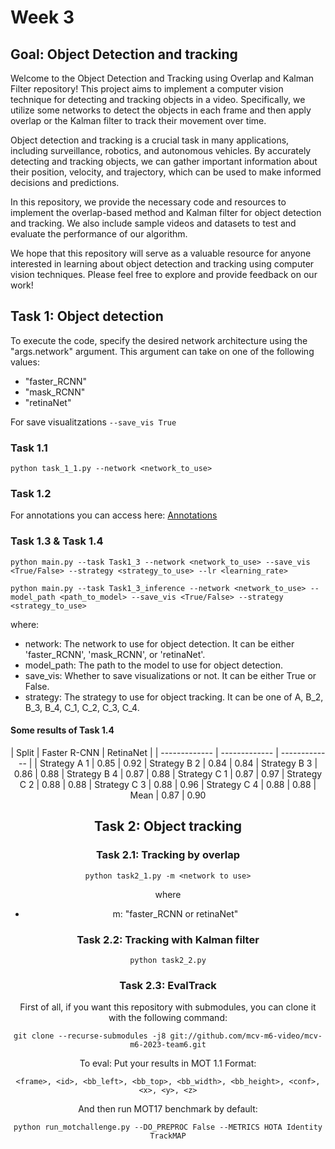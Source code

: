 # Week 3

## Goal: Object Detection and tracking

Welcome to the Object Detection and Tracking using Overlap and Kalman Filter repository! This project aims to implement a computer vision technique for detecting and tracking objects in a video. Specifically, we utilize some networks to detect the objects in each frame and then apply overlap or the Kalman filter to track their movement over time.

Object detection and tracking is a crucial task in many applications, including surveillance, robotics, and autonomous vehicles. By accurately detecting and tracking objects, we can gather important information about their position, velocity, and trajectory, which can be used to make informed decisions and predictions.

In this repository, we provide the necessary code and resources to implement the overlap-based method and Kalman filter for object detection and tracking. We also include sample videos and datasets to test and evaluate the performance of our algorithm.

We hope that this repository will serve as a valuable resource for anyone interested in learning about object detection and tracking using computer vision techniques. Please feel free to explore and provide feedback on our work!
## Task 1: Object detection

To execute the code, specify the desired network architecture using the "args.network" argument. This argument can take on one of the following values:

- "faster_RCNN"
- "mask_RCNN"
- "retinaNet"

For save visualitzations ```--save_vis True```

###  Task 1.1 

```
python task_1_1.py --network <network_to_use>
```
###  Task 1.2

For annotations you can access here: [Annotations](https://github.com/mcv-m6-video/mcv-m6-2023-team6/tree/main/week3/Results/Task_1_2_CVAT)

### Task 1.3 & Task 1.4

```
python main.py --task Task1_3 --network <network_to_use> --save_vis <True/False> --strategy <strategy_to_use> --lr <learning_rate>
```
```
python main.py --task Task1_3_inference --network <network_to_use> --model_path <path_to_model> --save_vis <True/False> --strategy <strategy_to_use>
```
where:
- network: The network to use for object detection. It can be either 'faster_RCNN', 'mask_RCNN', or 'retinaNet'.
- model_path: The path to the model to use for object detection.
- save_vis: Whether to save visualizations or not. It can be either True or False.
- strategy: The strategy to use for object tracking. It can be one of A, B_2, B_3, B_4, C_1, C_2, C_3, C_4.  
  
#### Some results of Task 1.4
<center>
| Split	| Faster R-CNN | RetinaNet |
| ------------- | ------------- | ------------- |
| Strategy A  1	| 0.85	| 0.92
| Strategy B  2	| 0.84	| 0.84
| Strategy B  3	| 0.86	| 0.88
| Strategy B  4	| 0.87	| 0.88
| Strategy C  1	| 0.87	| 0.97
| Strategy C  2	| 0.88	| 0.88
| Strategy C  3	| 0.88	| 0.96
| Strategy C  4	| 0.88	| 0.88
| Mean	| 0.87	| 0.90
<center>


##  Task 2: Object tracking

###  Task 2.1: Tracking by overlap
```
python task2_1.py -m <network to use>
```
where
- m: "faster_RCNN or retinaNet"

###  Task 2.2: Tracking with Kalman filter

```
python task2_2.py
```

###  Task 2.3: EvalTrack

First of all, if you want this repository with submodules, you can clone it with the following command:

``` 
git clone --recurse-submodules -j8 git://github.com/mcv-m6-video/mcv-m6-2023-team6.git
```

To eval: Put your results in MOT 1.1 Format:
```
<frame>, <id>, <bb_left>, <bb_top>, <bb_width>, <bb_height>, <conf>, <x>, <y>, <z>
````
And then run MOT17 benchmark by default:
```
python run_motchallenge.py --DO_PREPROC False --METRICS HOTA Identity TrackMAP
```



